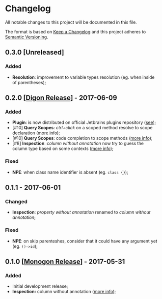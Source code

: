 # Changelog

All notable changes to this project will be documented in this file.

The format is based on [Keep a Changelog](http://keepachangelog.com/)
and this project adheres to [Semantic Versioning](http://semver.org/).

## 0.3.0 [Unreleased]

### Added

* **Resolution**: improvement to variable types resolution (eg. when inside of parentheses);

## 0.2.0 [[Digon Release](https://github.com/rentalhost/laravel-insight/releases/tag/0.2.0)] - 2017-06-09

### Added

* **Plugin**: is now distributed on official Jetbrains plugins repository ([see](https://plugins.jetbrains.com/plugin/9730-laravel-insight));
* [#10] **Query Scopes**: *ctrl+click* on a scoped method resolve to scope declaration ([more info](https://github.com/rentalhost/laravel-insight/wiki/Auxiliary-Features#query-scopes));
* [#10] **Query Scopes**: code completion to scope methods ([more info](https://github.com/rentalhost/laravel-insight/wiki/Auxiliary-Features#query-scopes));
* [#8] **Inspection**: *column without annotation* now try to guess the column type based on some contexts ([more info](https://github.com/rentalhost/laravel-insight/wiki/Inspections#column-without-annotation));

### Fixed

* **NPE**: when class name identifier is absent (eg. `class {}`);

## 0.1.1 - 2017-06-01

### Changed

* **Inspection**: *property without annotation* renamed to *column without annotation*;

### Fixed

* **NPE**: on skip parenteshes, consider that it could have any argument yet (eg. `()->id`);

## 0.1.0 [[Monogon Release](https://github.com/rentalhost/laravel-insight/releases/tag/0.1.0)] - 2017-05-31

### Added

* Initial development release;
* **Inspection:** column without annotation ([more info](https://github.com/rentalhost/laravel-insight/wiki/Inspections#column-without-annotation));

